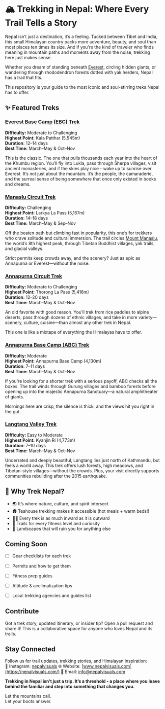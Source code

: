 # 🏔️ Trekking in Nepal: Where Every Trail Tells a Story

Nepal isn’t just a destination, it’s a feeling. Tucked between Tibet and India, this small Himalayan country packs more adventure, beauty, and soul than most places ten times its size. And if you're the kind of traveler who finds meaning in mountain paths and moments away from the noise, trekking here just makes sense.

Whether you dream of standing beneath [Everest](https://nepalvisuals.com/mount-everest-sagarmatha-mountain/), circling hidden giants, or wandering through rhododendron forests dotted with yak herders, Nepal has a trail that fits.

This repository is your guide to the most iconic and soul-stirring treks Nepal has to offer.

## ✨ Featured Treks

### [Everest Base Camp (EBC) Trek](https://nepalvisuals.com/tour/everest-base-camp-trek/)
**Difficulty:** Moderate to Challenging  
**Highest Point:** Kala Patthar (5,545m)  
**Duration:** 12–14 days  
**Best Time:** March–May & Oct–Nov

This is the classic. The one that pulls thousands each year into the heart of the Khumbu region. You’ll fly into Lukla, pass through Sherpa villages, visit ancient monasteries, and if the skies play nice - wake up to sunrise over Everest. It’s not just about the mountain. It’s the people, the camaraderie, and the surreal sense of being somewhere that once only existed in books and dreams.

### [Manaslu Circuit Trek](https://nepalvisuals.com/tour/manaslu-circuit-trek-13-days/)
**Difficulty:** Challenging  
**Highest Point:** Larkya La Pass (5,167m)  
**Duration:** 14–18 days  
**Best Time:** March–May & Sep–Nov

Off the beaten path but climbing fast in popularity, this one’s for trekkers who crave solitude and cultural immersion. The trail circles [Mount Manaslu](https://nepalvisuals.com/mount-manaslu/), the world’s 8th highest peak, through Tibetan Buddhist villages, yak trails, and glacial valleys.

Strict permits keep crowds away, and the scenery? Just as epic as Annapurna or Everest—without the noise.

### [Annapurna Circuit Trek](https://nepalvisuals.com/tour/annapurna-circuit-trek-14-days/)
**Difficulty:** Moderate to Challenging  
**Highest Point:** Thorong La Pass (5,416m)  
**Duration:** 12–20 days  
**Best Time:** March–May & Oct–Nov

An old favorite with good reason. You’ll trek from rice paddies to alpine deserts, pass through dozens of ethnic villages, and take in more variety—scenery, culture, cuisine—than almost any other trek in Nepal.

This one is like a mixtape of everything the Himalayas have to offer.

### [Annapurna Base Camp (ABC) Trek](https://nepalvisuals.com/tour/annapurna-base-camp-trek-13-days/)
**Difficulty:** Moderate  
**Highest Point:** Annapurna Base Camp (4,130m)  
**Duration:** 7–11 days  
**Best Time:** March–May & Oct–Nov

If you're looking for a shorter trek with a serious payoff, ABC checks all the boxes. The trail winds through Gurung villages and bamboo forests before opening up into the majestic Annapurna Sanctuary—a natural amphitheater of giants.

Mornings here are crisp, the silence is thick, and the views hit you right in the gut.

### [Langtang Valley Trek](https://nepalvisuals.com/tour/langtang-valley-trek-10-days/)
**Difficulty:** Easy to Moderate  
**Highest Point:** Kyanjin Ri (4,773m)  
**Duration:** 7–10 days  
**Best Time:** March–May & Oct–Nov

Underrated and deeply beautiful, Langtang lies just north of Kathmandu, but feels a world away. This trek offers lush forests, high meadows, and Tibetan-style villages—without the crowds. Plus, your visit directly supports communities rebuilding after the 2015 earthquake.

## 📌 Why Trek Nepal?

- 🌏 It’s where nature, culture, and spirit intersect  
- 🛖 Teahouse trekking makes it accessible (hot meals + warm beds!)  
- 🧘‍♀️ Every trek is as much inward as it is outward  
- 🥾 Trails for every fitness level and curiosity  
- 📸 Landscapes that will ruin you for anything else


## Coming Soon
- [ ] Gear checklists for each trek  
- [ ] Permits and how to get them  
- [ ] Fitness prep guides  
- [ ] Altitude & acclimatization tips  
- [ ] Local trekking agencies and guides list


## Contribute

Got a trek story, updated itinerary, or insider tip? Open a pull request and share it! This is a collaborative space for anyone who loves Nepal and its trails.

## Stay Connected

Follow us for trail updates, trekking stories, and Himalayan inspiration:  
📸 Instagram: [nepalvisuals](https://www.instagram.com/nepalvisuals/)
🌐 Website: [www.nepalvisuals.com](https://nepalvisuals.com/) 
📩 Email: info@nepalvisuals.com

**Trekking in Nepal isn’t just a trip. It’s a threshold - a place where you leave behind the familiar and step into something that changes you.**

Let the mountains call.  
Let your boots answer.
